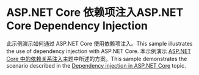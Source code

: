 # <a name="aspnet-core-dependency-injection"></a><span data-ttu-id="a8ac7-101">ASP.NET Core 依赖项注入</span><span class="sxs-lookup"><span data-stu-id="a8ac7-101">ASP.NET Core Dependency Injection</span></span>

<span data-ttu-id="a8ac7-102">此示例演示如何通过 ASP.NET Core 使用依赖项注入。</span><span class="sxs-lookup"><span data-stu-id="a8ac7-102">This sample illustrates the use of dependency injection with ASP.NET Core.</span></span> <span data-ttu-id="a8ac7-103">本示例演示 [ASP.NET Core 中的依赖关系注入](https://docs.microsoft.com/aspnet/core/fundamentals/dependency-injection)主题中所述的方案。</span><span class="sxs-lookup"><span data-stu-id="a8ac7-103">This sample demonstrates the scenario described in the [Dependency injection in ASP.NET Core](https://docs.microsoft.com/aspnet/core/fundamentals/dependency-injection) topic.</span></span>
